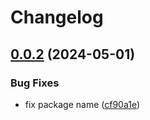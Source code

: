 # Changelog

## [0.0.2](https://github.com/akirakono/npm-workspace-test/compare/my-model-v0.0.1...my-model-v0.0.2) (2024-05-01)


### Bug Fixes

* fix package name ([cf90a1e](https://github.com/akirakono/npm-workspace-test/commit/cf90a1e471d34797353eacd81749d044bb6ab21e))
